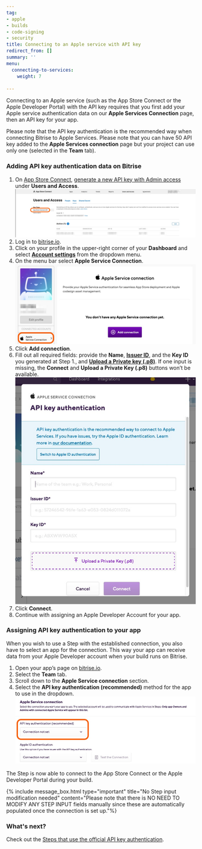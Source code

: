 ```yaml
---
tag:
- apple
- builds
- code-signing
- security
title: Connecting to an Apple service with API key
redirect_from: []
summary: ''
menu:
  connecting-to-services:
    weight: 7

---
```

Connecting to an Apple service (such as the App Store Connect or the Apple Developer Portal) with the API key requires that you first add your Apple service authentication data on our **Apple Services Connection** page, then an API key for your app.

Please note that the API key authentication is the recommended way when connecting Bitrise to Apple Services. Please note that you can have 50 API key added to the **Apple Services connection** page but your project can use only one (selected in the **Team** tab).

### Adding API key authentication data on Bitrise

1. On [App Store Connect](https://appstoreconnect.apple.com/login), [generate a new API key with Admin access](https://developer.apple.com/documentation/appstoreconnectapi/creating_api_keys_for_app_store_connect_api) under **Users and Access**.![](/img/usersandaccess.jpg)
2. Log in to [bitrise.io](https://www.bitrise.io/).
3. Click on your profile in the upper-right corner of your **Dashboard** and select [**Account settings**](https://app.bitrise.io/me/profile#/overview) from the dropdown menu.
4. On the menu bar select **Apple Service Connection**.![](/img/appleserviceconnection.jpg)
5. Click **Add connection**.
6. Fill out all required fields: provide the **Name**, [**Issuer ID**](https://developer.apple.com/documentation/appstoreconnectapi/generating_tokens_for_api_requests), and the **Key ID** you generated at Step 1., and [**Upload a Private key (.p8)**](https://developer.apple.com/documentation/appstoreconnectapi/creating_api_keys_for_app_store_connect_api). If one input is missing, the **Connect** and **Upload a Private Key (.p8)** buttons won’t be available. ![](/img/apikeyauthentication.jpg)
7. Click **Connect**.
8. Continue with assigning an Apple Developer Account for your app.

### Assigning API key authentication to your app

When you wish to use a Step with the established connection, you also have to select an app for the connection. This way your app can receive data from your Apple Developer account when your build runs on Bitrise.

1. Open your app’s page on [bitrise.io](https://www.bitrise.io/).
2. Select the **Team** tab.
3. Scroll down to the **Apple Service connection** section.
4. Select the **API key authentication (recommended)** method for the app to use in the dropdown.  
   ![](/img/apikeyteam.jpg)

The Step is now able to connect to the App Store Connect or the Apple Developer Portal during your build.

{% include message_box.html type="important" title="No Step input modification needed" content="Please note that there is NO NEED TO MODIFY ANY STEP INPUT  fields manually since these are automatically populated once the connection is set up."%}

### What's next?

Check out the [Steps that use the official API key authentication](/getting-started/connecting-to-services/bitrise-steps-and-their-authentication-methods/).